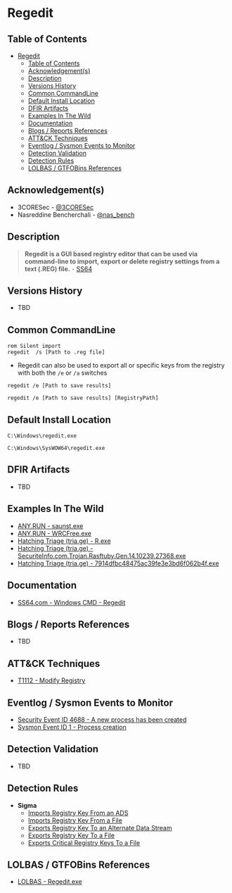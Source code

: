 # Regedit

## Table of Contents

- [Regedit](#regedit)
  - [Table of Contents](#table-of-contents)
  - [Acknowledgement(s)](#acknowledgements)
  - [Description](#description)
  - [Versions History](#versions-history)
  - [Common CommandLine](#common-commandline)
  - [Default Install Location](#default-install-location)
  - [DFIR Artifacts](#dfir-artifacts)
  - [Examples In The Wild](#examples-in-the-wild)
  - [Documentation](#documentation)
  - [Blogs / Reports References](#blogs--reports-references)
  - [ATT&CK Techniques](#attck-techniques)
  - [Eventlog / Sysmon Events to Monitor](#eventlog--sysmon-events-to-monitor)
  - [Detection Validation](#detection-validation)
  - [Detection Rules](#detection-rules)
  - [LOLBAS / GTFOBins References](#lolbas--gtfobins-references)

## Acknowledgement(s)

- 3CORESec - [@3CORESec](https://twitter.com/3CORESec)
- Nasreddine Bencherchali - [@nas_bench](https://twitter.com/nas_bench)

## Description

> **Regedit is a GUI based registry editor that can be used via command-line to import, export or delete registry settings from a text (.REG) file.** - [SS64](https://ss64.com/nt/regedit.html)

## Versions History

- TBD

## Common CommandLine

```batch
rem Silent import
regedit  /s [Path to .reg file]
```

- Regedit can also be used to export all or specific keys from the registry with both the `/e` or `/a` switches

```batch
regedit /e [Path to save results]

regedit /e [Path to save results] [RegistryPath]
```

## Default Install Location

```batch
C:\Windows\regedit.exe

C:\Windows\SysWOW64\regedit.exe
```

## DFIR Artifacts

- TBD

## Examples In The Wild

- [ANY.RUN - saunst.exe](https://app.any.run/tasks/33d86d27-df89-44d9-a89e-6918d1a69090/)
- [ANY.RUN - WRCFree.exe](https://app.any.run/tasks/48e4e0b5-0090-43cd-a1f8-408e7986ffde/)
- [Hatching Triage (tria.ge) - R.exe](https://tria.ge/210301-sc8ww8l552/behavioral2#report)
- [Hatching Triage (tria.ge) - SecuriteInfo.com.Trojan.Rasftuby.Gen.14.10239.27368.exe](https://tria.ge/201226-qpcc9747bn/behavioral1#report)
- [Hatching Triage (tria.ge) - 7914dfbc48475ac39fe3e3bd6f062b4f.exe](https://tria.ge/201214-nn7g86q4ka/behavioral2#report)

## Documentation

- [SS64.com - Windows CMD - Regedit](https://ss64.com/nt/regedit.html)

## Blogs / Reports References

- TBD

## ATT&CK Techniques

- [T1112 - Modify Registry](https://attack.mitre.org/techniques/T1112)

## Eventlog / Sysmon Events to Monitor

- [Security Event ID 4688 - A new process has been created](https://www.ultimatewindowssecurity.com/securitylog/encyclopedia/event.aspx?eventID=4688)
- [Sysmon Event ID 1 - Process creation](https://www.ultimatewindowssecurity.com/securitylog/encyclopedia/event.aspx?eventid=90001)

## Detection Validation

- TBD

## Detection Rules

- **Sigma**
  - [Imports Registry Key From an ADS](https://github.com/SigmaHQ/sigma/blob/master/rules/windows/process_creation/win_regedit_import_keys_ads.yml)
  - [Imports Registry Key From a File](https://github.com/SigmaHQ/sigma/blob/master/rules/windows/process_creation/win_regedit_import_keys.yml)
  - [Exports Registry Key To an Alternate Data Stream](https://github.com/SigmaHQ/sigma/blob/master/rules/windows/create_stream_hash/sysmon_regedit_export_to_ads.yml)
  - [Exports Registry Key To a File](https://github.com/SigmaHQ/sigma/blob/master/rules/windows/process_creation/win_regedit_export_keys.yml)
  - [Exports Critical Registry Keys To a File](https://github.com/SigmaHQ/sigma/blob/master/rules/windows/process_creation/win_regedit_export_critical_keys.yml)

## LOLBAS / GTFOBins References

- [LOLBAS - Regedit.exe](https://lolbas-project.github.io/lolbas/Binaries/Regedit/)
